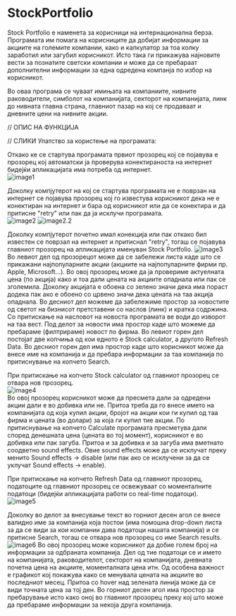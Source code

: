 # StockPortfolio

Stock Portfolio е наменета за корисници на интернационална берза.
Програмата им помага на корисниците да добијат информации за акциите на големите компании, 
како и калкулатор за тоа колку заработил или загубил корисникот.
Исто така ги прикажува најновите вести за познатите светски компании и може да се пребараат дополнителни информации за 
една одредена компанја по избор на корисникот.

Во оваа програма се чуваат имињата на компаниите, нивните раководители, симболот на компанијата, секторот на компанијата, линк до нивната главна страна, главниот пазар на кој се продаваат и дневните цени на нивните акции.

// ОПИС НА ФУНКЦИЈА

// СЛИКИ
Упатство за користење на програмата:

Откако ке се стартува програмата првиот прозорец кој се појавува е прозорец кој автоматски ја проверува конектираноста на интернет бидејќи апликацијата има потреба од интернет. <br/>![image1](https://image.prntscr.com/image/-diH8OGlRV6tAqixvItnLA.png)

Доколку компјутерот на кој се стартува програмата не е поврзан на интернет се појавува прозорец кој го известува корисникот дека не е конектиран на интернет и бара од корисникот или да се конектира и да притисне "retry" или пак да ја исклучи програмата. 
<br/>![image2](https://i.imgur.com/e4unxli.png) ![image2.2](https://i.imgur.com/Gnme0AY.png)

Доколку компјутерот почетно имал конекција или пак откако бил известен се поврзал на интернет и притиснал "retry", тогаш се појавува главниот прозорец на апликацијата именуван Stock Portfolio. ![image3](https://image.prntscr.com/image/zr5NrqLMQdO6PODoxovA6w.png) Во левиот дел од прозорецот може да се забележи листа каде што се прикажани најпопуларните акции (акциите на најпопуларните фирми пр. Apple, Microsoft...). Во овој прозорец може да ја провериме актуелната цена (по акција) како и тоа дали цената на акциите опаднала или пак се зголемила. Доколку акцијата е обоена со зелено значи дека има пораст додека пак ако е обоено со црвено значи дека цената на таа акција опаднала. Во десниот дел можеме да забележиме простор за новостите од светот на бизнисот претставени со наслов (линк) и кратка содржина. Со притискање на насловот на новоста програмата ве води до изворот на таа вест. Под делот за новости има простор каде што можеме да пребараме (филтрираме) новост по фирма. Во левиот горен дел постојат две копчиња од кои едното е Stock calculator, а другото Refresh Data. Во десниот горен дел има простор каде што корисникот може да внесе име на компанија и да пребара информации за таа компанија по притиснување на копчето Search.

При притискање на копчето Stock calculator од главниот прозорец се отвара нов прозорец.<br/> ![image4](https://image.prntscr.com/image/JhWTAmKiRcCgBNLfo-mu_A.png)<br/> Во овој прозорец корисникот може да пресмета дали за одредени акции дали е во добивка или не. Притоа треба да го внесе името на компанијата од која купил акции, бројот на акции кои ги купил од таа фирма и цената (во долари) за која ги купил тие акции. По притиснување на копчето Calculate програмата пресметува дали според денешната цена (цената во тој момент), корисникот е во добивка или пак загуба. Притоа и за добивка и за загуба има вметнато соодветно sound effects. Овие sound effects може да се исклучат преку менито Sound effects -> disable (или пак ако се исклучени за да се уклучат Sound effects -> enable).

При притискање на копчето Refresh Data од главниот прозорец, податоците од главниот прозорец се освежуваат со моменталните податоци (бидејќи апликацијата работи со real-time податоци). <br/>![image5](https://image.prntscr.com/image/qRHriemdSPqEOkNLUi3Qkw.png)

Доколку во делот за внесување текст во горниот десен агол се внесе валидно име за компанија која постои (има помошна drop-down листа за да се види за кои компании дава податоци нашата компанија) и се притисне Search, тогаш се отвара нов прозорец со име Search results. ![image6](https://image.prntscr.com/image/YXmgnFmoSEyiPnSX89DjBA.png) Во овој прозорец може корисникот да добие голем број на информации за одбраната компанија. Дел од тие податоци се и името на компанијата, раководителот, секторот на компанијата, дневната почетна цена на акциите, моменталната цена итн. Од особена важност е графикот кој покажува како се менувала цената на акциите во последниот месец. Притоа со hover над зелената линија може да се види точната цена за тој ден. Во горниот десен агол има простор за пребарување исто како оној во главниот прозорец преку кој што може да пребараме информации за некоја друга компанија.





